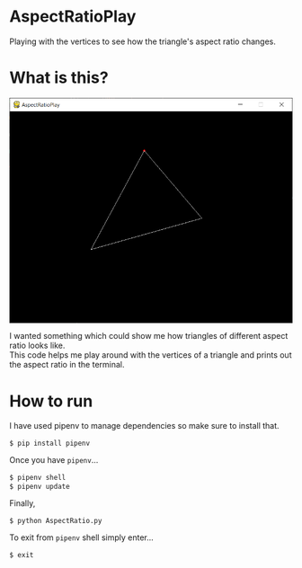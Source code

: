 # AspectRatioPlay
Playing with the vertices to see how the triangle's aspect ratio changes.

# What is this?

<img src="img/aspect-ratio.png"
     alt="aspect-ratio pygame window"
     style="display: block; margin: auto;" />

I wanted something which could show me how triangles of different aspect ratio looks like. <br>
This code helps me play around with the vertices of a triangle and prints out the aspect ratio in the terminal.


# How to run
I have used pipenv to manage dependencies so make sure to install that.

```
$ pip install pipenv
```

Once you have `pipenv`...

```
$ pipenv shell
$ pipenv update
```

Finally,

```
$ python AspectRatio.py
```

To exit from `pipenv` shell simply enter...

```
$ exit
```